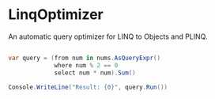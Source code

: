 LinqOptimizer
=============

An automatic query optimizer for LINQ to Objects and PLINQ.


```csharp

var query = (from num in nums.AsQueryExpr()
             where num % 2 == 0
             select num * num).Sum()

Console.WriteLine("Result: {0}", query.Run())

```
